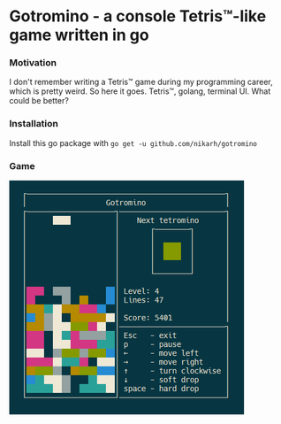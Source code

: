 Gotromino - a console Tetris™-like game written in go
===========================================

### Motivation
I don't remember writing a Tetris™ game during my programming career,
which is pretty weird. So here it goes.
Tetris™, golang, terminal UI. What could be better?

### Installation
Install this go package with `go get -u github.com/nikarh/gotromino`

### Game
![Gameplay](game.png)
